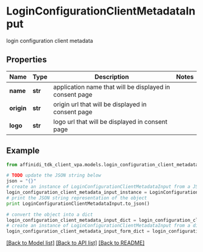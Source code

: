 # LoginConfigurationClientMetadataInput

login configuration client metadata

## Properties

| Name       | Type    | Description                                             | Notes |
| ---------- | ------- | ------------------------------------------------------- | ----- |
| **name**   | **str** | application name that will be displayed in consent page |
| **origin** | **str** | origin url that will be displayed in consent page       |
| **logo**   | **str** | logo url that will be displayed in consent page         |

## Example

```python
from affinidi_tdk_client_vpa.models.login_configuration_client_metadata_input import LoginConfigurationClientMetadataInput

# TODO update the JSON string below
json = "{}"
# create an instance of LoginConfigurationClientMetadataInput from a JSON string
login_configuration_client_metadata_input_instance = LoginConfigurationClientMetadataInput.from_json(json)
# print the JSON string representation of the object
print LoginConfigurationClientMetadataInput.to_json()

# convert the object into a dict
login_configuration_client_metadata_input_dict = login_configuration_client_metadata_input_instance.to_dict()
# create an instance of LoginConfigurationClientMetadataInput from a dict
login_configuration_client_metadata_input_form_dict = login_configuration_client_metadata_input.from_dict(login_configuration_client_metadata_input_dict)
```

[[Back to Model list]](../README.md#documentation-for-models) [[Back to API list]](../README.md#documentation-for-api-endpoints) [[Back to README]](../README.md)
